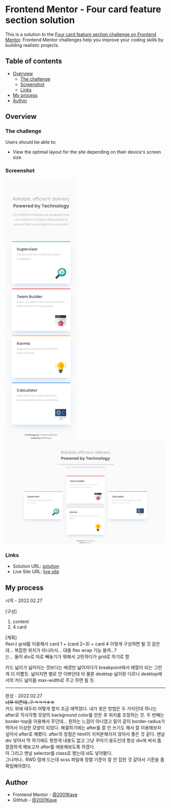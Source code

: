 # Frontend Mentor - Four card feature section solution

This is a solution to the [Four card feature section challenge on Frontend Mentor](https://www.frontendmentor.io/challenges/four-card-feature-section-weK1eFYK). Frontend Mentor challenges help you improve your coding skills by building realistic projects. 

## Table of contents

- [Overview](#overview)
  - [The challenge](#the-challenge)
  - [Screenshot](#screenshot)
  - [Links](#links)
- [My process](#my-process)
- [Author](#author)

## Overview

### The challenge

Users should be able to:

- View the optimal layout for the site depending on their device's screen size

### Screenshot

![](./design/mobile-design.jpg)
![](./design/desktop-design.jpg)

### Links

- Solution URL: [solution](https://www.frontendmentor.io/solutions/four-card-feature-section-using-gird-D2FBfnbgZ)
- Live Site URL: [live site](https://jhan117.github.io/Four-card-feature-section/)

## My process

시작 - 2022.02.27
   
[구성]
1. content
2. 4 card
   
[계획]   
flex나 grid를 이용해서 card 1 + (card 2~3) + card 4 이렇게 구성하면 될 것 같은데... 복잡한 위치가 아니라서... 대충 flex wrap 기능 쓸까...?   
는... 둘이 div로 따로 빼놓기가 뭐해서 고민하다가 grid로 하기로 함   
   
카드 넓이가 넓어지는 것보다는 배경만 넓어지다가 breakpoint에서 배열이 되는 그런게 더 이쁠듯. 넓어지면 별로 안 이쁘던데 아 물론 desktop 넓이랑 다르니 desktop에서의 카드 넓이를 max-width로 주고 하면 될 듯.

---

완성 - 2022.02.27   
~~너무 이쁜데...? ㅋㅋㅋㅎㅎ~~   
카드 위에 테두리 어떻게 할지 조금 애먹었다. 내가 찾은 방법은 두 가지인데 하나는 after로 직사각형 모양의 background color를 만든 후 위치를 조정하는 것. 두 번째는 border-top을 이용해서 주던데... 원하는 느낌이 아니였고 밑이 같이 border-radius가 먹어서 이상한 모양이 되었다. 해결하기에는 after를 잘 안 쓰기도 해서 잘 이용해보자 싶어서 after로 해봤다. after의 장점은 html이 지저분해지지 않아서 좋은 것 같다. 맨날 div 넣어서 막 하기에도 뭣한게 내용도 없고 그냥 꾸미기 용도인데 항상 div에 써서 좀 깔끔하게 해보고자 after를 애용해보도록 하겠다.   
아 그리고 맨날 selector를 class로 했는데 id도 넣어봤다.   
그나저나.. RWD 맘에 드는데 scss 파일에 정렬 기준이 잘 안 잡힌 것 같아서 기준을 좀 확립해야겠다.

## Author

- Frontend Mentor - [@2001Kaye](https://www.frontendmentor.io/profile/jhan117)
- GitHub - [@2001Kaye](https://github.com/jhan117)